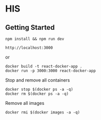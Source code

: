 # HIS

## Getting Started

```
npm install && npm run dev
```
```
http://localhost:3000
```

or 

```
docker build -t react-docker-app .
docker run -p 3000:3000 react-docker-app
```

Stop and remove all containers
```
docker stop $(docker ps -a -q)
docker rm $(docker ps -a -q)
```

Remove all images
```
docker rmi $(docker images -a -q)
```

